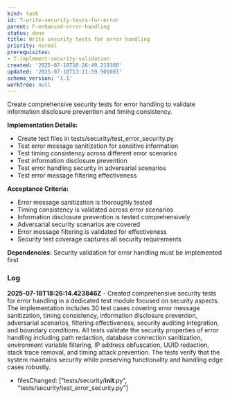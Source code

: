 ```yaml
---
kind: task
id: T-write-security-tests-for-error
parent: F-enhanced-error-handling
status: done
title: Write security tests for error handling
priority: normal
prerequisites:
- T-implement-security-validation
created: '2025-07-18T10:26:49.219308'
updated: '2025-07-18T13:11:59.901093'
schema_version: '1.1'
worktree: null
---
```

Create comprehensive security tests for error handling to validate information disclosure prevention and timing consistency.

**Implementation Details:**
- Create test files in tests/security/test_error_security.py
- Test error message sanitization for sensitive information
- Test timing consistency across different error scenarios
- Test information disclosure prevention
- Test error handling security in adversarial scenarios
- Test error message filtering effectiveness

**Acceptance Criteria:**
- Error message sanitization is thoroughly tested
- Timing consistency is validated across error scenarios
- Information disclosure prevention is tested comprehensively
- Adversarial security scenarios are covered
- Error message filtering is validated for effectiveness
- Security test coverage captures all security requirements

**Dependencies:** Security validation for error handling must be implemented first

### Log


**2025-07-18T18:26:14.423846Z** - Created comprehensive security tests for error handling in a dedicated test module focused on security aspects. The implementation includes 30 test cases covering error message sanitization, timing consistency, information disclosure prevention, adversarial scenarios, filtering effectiveness, security auditing integration, and boundary conditions. All tests validate the security properties of error handling including path redaction, database connection sanitization, environment variable filtering, IP address obfuscation, UUID redaction, stack trace removal, and timing attack prevention. The tests verify that the system maintains security while preserving functionality and handling edge cases robustly.
- filesChanged: ["tests/security/__init__.py", "tests/security/test_error_security.py"]